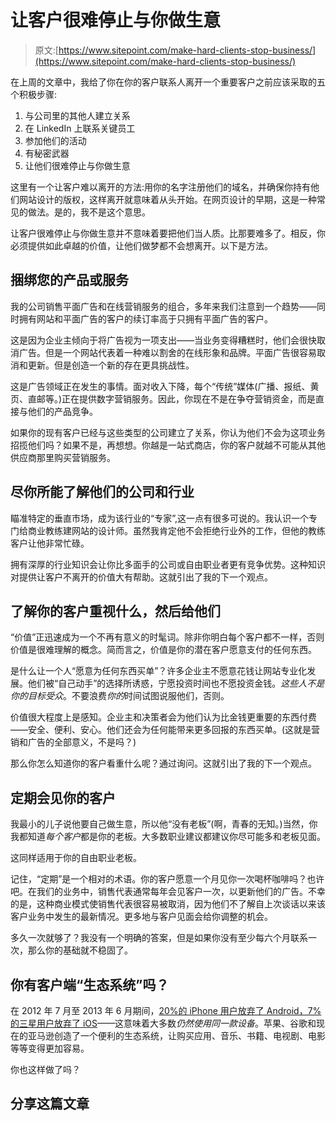 # 让客户很难停止与你做生意

> 原文:[https://www.sitepoint.com/make-hard-clients-stop-business/](https://www.sitepoint.com/make-hard-clients-stop-business/)

在上周的文章中，我给了你在你的客户联系人离开一个重要客户之前应该采取的五个积极步骤:

1.  与公司里的其他人建立关系
2.  在 LinkedIn 上联系关键员工
3.  参加他们的活动
4.  有秘密武器
5.  让他们很难停止与你做生意

这里有一个让客户难以离开的方法:用你的名字注册他们的域名，并确保你持有他们网站设计的版权，这样离开就意味着从头开始。在网页设计的早期，这是一种常见的做法。是的，我不是这个意思。

让客户很难停止与你做生意并不意味着要把他们当人质。比那要难多了。相反，你必须提供如此卓越的价值，让他们做梦都不会想离开。以下是方法。

## 捆绑您的产品或服务

我的公司销售平面广告和在线营销服务的组合，多年来我们注意到一个趋势——同时拥有网站和平面广告的客户的续订率高于只拥有平面广告的客户。

这是因为企业主倾向于将广告视为一项支出——当业务变得糟糕时，他们会很快取消广告。但是一个网站代表着一种难以割舍的在线形象和品牌。平面广告很容易取消和更新。但是创造一个新的存在更具挑战性。

这是广告领域正在发生的事情。面对收入下降，每个“传统”媒体(广播、报纸、黄页、直邮等。)正在提供数字营销服务。因此，你现在不是在争夺营销资金，而是直接与他们的产品竞争。

如果你的现有客户已经与这些类型的公司建立了关系，你认为他们不会为这项业务招揽他们吗？如果不是，再想想。你越是一站式商店，你的客户就越不可能从其他供应商那里购买营销服务。

## 尽你所能了解他们的公司和行业

瞄准特定的垂直市场，成为该行业的“专家”,这一点有很多可说的。我认识一个专门给商业教练建网站的设计师。虽然我肯定他不会拒绝行业外的工作，但他的教练客户让他非常忙碌。

拥有深厚的行业知识会让你比多面手的公司或自由职业者更有竞争优势。这种知识对提供让客户不离开的价值大有帮助。这就引出了我的下一个观点。

## 了解你的客户重视什么，然后给他们

“价值”正迅速成为一个不再有意义的时髦词。除非你明白每个客户都不一样，否则价值是很难理解的概念。简而言之，价值是你的潜在客户愿意支付的任何东西。

是什么让一个人“愿意为任何东西买单”？许多企业主不愿意花钱让网站专业化发展。他们被“自己动手”的选择所诱惑，宁愿投资时间也不愿投资金钱。*这些人不是你的目标受众*。不要浪费*你的*时间试图说服他们，否则。

价值很大程度上是感知。企业主和决策者会为他们认为比金钱更重要的东西付费——安全、便利、安心。他们还会为任何能带来更多回报的东西买单。(这就是营销和广告的全部意义，不是吗？)

那么你怎么知道你的客户看重什么呢？通过询问。这就引出了我的下一个观点。

## 定期会见你的客户

我最小的儿子说他要自己做生意，所以他“没有老板”(啊，青春的无知。)当然，你我都知道*每个客户*都是你的老板。大多数职业建议都建议你尽可能多和老板见面。

这同样适用于你的自由职业老板。

记住，“定期”是一个相对的术语。你的客户愿意一个月见你一次喝杯咖啡吗？也许吧。在我们的业务中，销售代表通常每年会见客户一次，以更新他们的广告。不幸的是，这种商业模式使销售代表很容易被取消，因为他们不了解自上次谈话以来该客户业务中发生的最新情况。更多地与客户见面会给你调整的机会。

多久一次就够了？我没有一个明确的答案，但是如果你没有至少每六个月联系一次，那么你的基础就不稳固了。

## 你有客户端“生态系统”吗？

在 2012 年 7 月至 2013 年 6 月期间，[20%的 iPhone 用户放弃了 Android，7%的三星用户放弃了 iOS](http://www.macrumors.com/2013/08/19/20-of-apple-iphone-customers-switched-from-android-7-of-samsung-buyers-switched-from-ios/)——这意味着大多数*仍然使用同一款设备*。苹果、谷歌和现在的亚马逊创造了一个便利的生态系统，让购买应用、音乐、书籍、电视剧、电影等等变得更加容易。

你也这样做了吗？

## 分享这篇文章